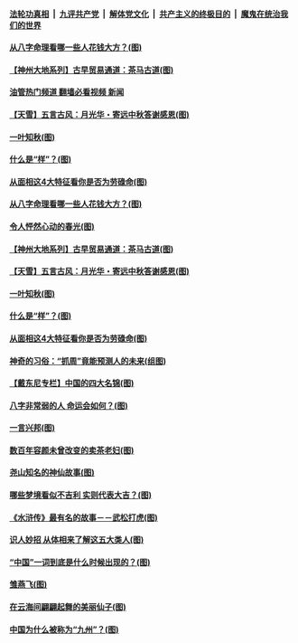 ####  [法轮功真相](../../../../basic/blob/master/README.md?t=08310731) &nbsp;|&nbsp; [九评共产党](../../../../9ping.md/blob/master/README.md?t=08310731) &nbsp;|&nbsp; [解体党文化](../../../../jtdwh.md/blob/master/README.md?t=08310731)  &nbsp;|&nbsp; [共产主义的终极目的](../../../../gczydzjmd.md/blob/master/README.md?t=08310731) &nbsp;|&nbsp; [魔鬼在统治我们的世界](../../../../mgztzwmdsj.md/blob/master/README.md?t=08310731) 

#### [从八字命理看哪一些人花钱大方？(图)](../pages/p7/1012734.md?t=08310731) 

#### [【神州大地系列】古早贸易通道：茶马古道(图)](../pages/p7/1014859.md?t=08310731) 

#### [油管热门频道 翻墙必看视频 新闻](http://45.76.130.85:81/youtube.html?08310731)

#### [【天雪】五言古风：月光华・寄远中秋答谢感恩(图)](../pages/p7/1015491.md?t=08310731) 

#### [一叶知秋(图)](../pages/p7/1015387.md?t=08310731) 

#### [什么是“样”？(图)](../pages/p7/1015412.md?t=08310731) 

#### [从面相这4大特征看你是否为劳碌命(图)](../pages/p7/1012787.md?t=08310731) 

#### [从八字命理看哪一些人花钱大方？(图)](../pages/p7/1012734.md?t=08310731) 

#### [令人怦然心动的春光(图)](../pages/p7/1015386.md?t=08310731) 

#### [【神州大地系列】古早贸易通道：茶马古道(图)](../pages/p7/1014859.md?t=08310731) 

#### [【天雪】五言古风：月光华・寄远中秋答谢感恩(图)](../pages/p7/1015491.md?t=08310731) 

#### [一叶知秋(图)](../pages/p7/1015387.md?t=08310731) 

#### [什么是“样”？(图)](../pages/p7/1015412.md?t=08310731) 

#### [从面相这4大特征看你是否为劳碌命(图)](../pages/p7/1012787.md?t=08310731) 

#### [神奇的习俗：“抓周”竟能预测人的未来(组图)](../pages/p7/1015131.md?t=08310731) 

#### [【戴东尼专栏】中国的四大名锦(图)](../pages/p7/1009831.md?t=08310731) 

#### [八字非常弱的人 命运会如何？(图)](../pages/p7/1012126.md?t=08310731) 

#### [一言兴邦(图)](../pages/p7/1015378.md?t=08310731) 

#### [数百年容颜未曾改变的卖茶老妇(图)](../pages/p7/1015225.md?t=08310731) 

#### [尧山知名的神仙故事(图)](../pages/p7/1015223.md?t=08310731) 

#### [哪些梦境看似不吉利 实则代表大吉？(图)](../pages/p7/1013123.md?t=08310731) 

#### [《水浒传》最有名的故事－－武松打虎(图)](../pages/p7/1013722.md?t=08310731) 

#### [识人妙招 从体相来了解这五大类人(图)](../pages/p7/1012760.md?t=08310731) 

#### [“中国”一词到底是什么时候出现的？(图)](../pages/p7/1015068.md?t=08310731) 

#### [雏燕飞(图)](../pages/p7/1015234.md?t=08310731) 

#### [在云海间翩翩起舞的美丽仙子(图)](../pages/p7/1013720.md?t=08310731) 

#### [中国为什么被称为“九州”？(图)](../pages/p7/1014965.md?t=08310731) 

<img src='http://gfw-breaker.win/goodnews/indexes/p7.md' width='0px' height='0px'/>
